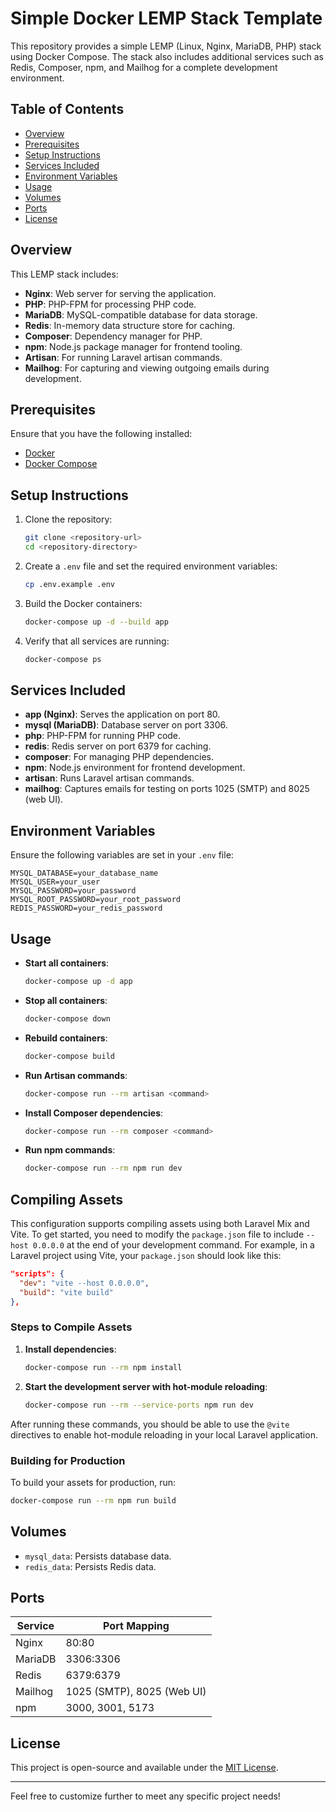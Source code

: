 

# Simple Docker LEMP Stack Template

This repository provides a simple LEMP (Linux, Nginx, MariaDB, PHP) stack using Docker Compose. The stack also includes additional services such as Redis, Composer, npm, and Mailhog for a complete development environment.

## Table of Contents

- [Overview](#overview)
- [Prerequisites](#prerequisites)
- [Setup Instructions](#setup-instructions)
- [Services Included](#services-included)
- [Environment Variables](#environment-variables)
- [Usage](#usage)
- [Volumes](#volumes)
- [Ports](#ports)
- [License](#license)

## Overview

This LEMP stack includes:
- **Nginx**: Web server for serving the application.
- **PHP**: PHP-FPM for processing PHP code.
- **MariaDB**: MySQL-compatible database for data storage.
- **Redis**: In-memory data structure store for caching.
- **Composer**: Dependency manager for PHP.
- **npm**: Node.js package manager for frontend tooling.
- **Artisan**: For running Laravel artisan commands.
- **Mailhog**: For capturing and viewing outgoing emails during development.

## Prerequisites

Ensure that you have the following installed:
- [Docker](https://www.docker.com/get-started)
- [Docker Compose](https://docs.docker.com/compose/install/)

## Setup Instructions

1. Clone the repository:
   ```bash
   git clone <repository-url>
   cd <repository-directory>
   ```

2. Create a `.env` file and set the required environment variables:
   ```bash
   cp .env.example .env
   ```

3. Build the Docker containers:
   ```bash
   docker-compose up -d --build app
   ```

4. Verify that all services are running:
   ```bash
   docker-compose ps
   ```

## Services Included

- **app (Nginx)**: Serves the application on port 80.
- **mysql (MariaDB)**: Database server on port 3306.
- **php**: PHP-FPM for running PHP code.
- **redis**: Redis server on port 6379 for caching.
- **composer**: For managing PHP dependencies.
- **npm**: Node.js environment for frontend development.
- **artisan**: Runs Laravel artisan commands.
- **mailhog**: Captures emails for testing on ports 1025 (SMTP) and 8025 (web UI).

## Environment Variables

Ensure the following variables are set in your `.env` file:
```dotenv
MYSQL_DATABASE=your_database_name
MYSQL_USER=your_user
MYSQL_PASSWORD=your_password
MYSQL_ROOT_PASSWORD=your_root_password
REDIS_PASSWORD=your_redis_password
```

## Usage

- **Start all containers**:
  ```bash
  docker-compose up -d app
  ```

- **Stop all containers**:
  ```bash
  docker-compose down
  ```

- **Rebuild containers**:
  ```bash
  docker-compose build
  ```

- **Run Artisan commands**:
  ```bash
  docker-compose run --rm artisan <command>
  ```

- **Install Composer dependencies**:
  ```bash
  docker-compose run --rm composer <command>
  ```

- **Run npm commands**:
  ```bash
  docker-compose run --rm npm run dev
  ```

## Compiling Assets

This configuration supports compiling assets using both Laravel Mix and Vite. To get started, you need to modify the `package.json` file to include `--host 0.0.0.0` at the end of your development command. For example, in a Laravel project using Vite, your `package.json` should look like this:

```json
"scripts": {
  "dev": "vite --host 0.0.0.0",
  "build": "vite build"
},
```

### Steps to Compile Assets

1. **Install dependencies**:
   ```bash
   docker-compose run --rm npm install
   ```

2. **Start the development server with hot-module reloading**:
   ```bash
   docker-compose run --rm --service-ports npm run dev
   ```

After running these commands, you should be able to use the `@vite` directives to enable hot-module reloading in your local Laravel application.

### Building for Production

To build your assets for production, run:
```bash
docker-compose run --rm npm run build
```


## Volumes

- `mysql_data`: Persists database data.
- `redis_data`: Persists Redis data.

## Ports

| Service     | Port Mapping       |
|-------------|---------------------|
| Nginx       | 80:80              |
| MariaDB     | 3306:3306          |
| Redis       | 6379:6379          |
| Mailhog     | 1025 (SMTP), 8025 (Web UI) |
| npm         | 3000, 3001, 5173   |

## License

This project is open-source and available under the [MIT License](LICENSE).

---

Feel free to customize further to meet any specific project needs!
